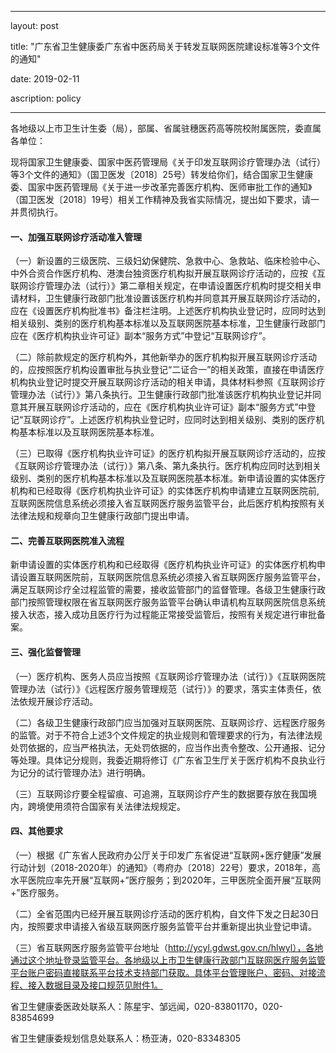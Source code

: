 ﻿---

layout: post

title: "广东省卫生健康委广东省中医药局关于转发互联网医院建设标准等3个文件的通知"

date: 2019-02-11

ascription: policy

---



各地级以上市卫生计生委（局），部属、省属驻穗医药高等院校附属医院，委直属各单位：



现将国家卫生健康委、国家中医药管理局《关于印发互联网诊疗管理办法（试行）等3个文件的通知》（国卫医发〔2018〕25号）转发给你们，结合国家卫生健康委、国家中医药管理局《关于进一步改革完善医疗机构、医师审批工作的通知》（国卫医发〔2018〕19号）相关工作精神及我省实际情况，提出如下要求，请一并贯彻执行。

#### 一、加强互联网诊疗活动准入管理

（一）新设置的三级医院、三级妇幼保健院、急救中心、急救站、临床检验中心、中外合资合作医疗机构、港澳台独资医疗机构拟开展互联网诊疗活动的，应按《互联网诊疗管理办法（试行）》第二章相关规定，在申请设置医疗机构时提交相关申请材料，卫生健康行政部门批准设置该医疗机构并同意其开展互联网诊疗活动的，应在《设置医疗机构批准书》备注栏注明。上述医疗机构执业登记时，应同时达到相关级别、类别的医疗机构基本标准以及互联网医院基本标准，卫生健康行政部门应在《医疗机构执业许可证》副本“服务方式”中登记“互联网诊疗”。

（二）除前款规定的医疗机构外，其他新举办的医疗机构拟开展互联网诊疗活动的，应按照医疗机构设置审批与执业登记“二证合一”的相关政策，直接在申请医疗机构执业登记时提交开展互联网诊疗活动的相关申请，具体材料参照《互联网诊疗管理办法（试行）》第八条执行。卫生健康行政部门批准该医疗机构执业登记并同意其开展互联网诊疗活动的，应在《医疗机构执业许可证》副本“服务方式”中登记“互联网诊疗”。上述医疗机构执业登记时，应同时达到相关级别、类别的医疗机构基本标准以及互联网医院基本标准。

（三）已取得《医疗机构执业许可证》的医疗机构拟开展互联网诊疗活动的，应按《互联网诊疗管理办法（试行）》第八条、第九条执行。医疗机构应同时达到相关级别、类别的医疗机构基本标准以及互联网医院基本标准。新申请设置的实体医疗机构和已经取得《医疗机构执业许可证》的实体医疗机构申请建立互联网医院前,互联网医院信息系统必须接入省互联网医疗服务监管平台，此后医疗机构按照有关法律法规和规章向卫生健康行政部门提出申请。

#### 二、完善互联网医院准入流程

新申请设置的实体医疗机构和已经取得《医疗机构执业许可证》的实体医疗机构申请设置互联网医院前，互联网医院信息系统必须接入省互联网医疗服务监管平台，满足互联网诊疗全过程监管的需要，接收监管部门的监督管理。各级卫生健康行政部门按照管理权限在省互联网医疗服务监管平台确认申请机构互联网医院信息系统接入状态，接入成功且医疗行为过程能正常接受监管后，按照有关规定进行审批备案。

#### 三、强化监督管理

（一）医疗机构、医务人员应当按照《互联网诊疗管理办法（试行）》《互联网医院管理办法（试行）》《远程医疗服务管理规范（试行）》的要求，落实主体责任，依法依规开展诊疗活动。

（二）各级卫生健康行政部门应当加强对互联网医院、互联网诊疗、远程医疗服务的监管。对于不符合上述3个文件规定的执业规则和管理要求的行为，有法律法规处罚依据的，应当严格执法，无处罚依据的，应当作出责令整改、公开通报、记分等处理。具体记分规则，我委近期将修订《广东省卫生厅关于医疗机构不良执业行为记分的试行管理办法》进行明确。

（三）互联网诊疗要全程留痕、可追溯，互联网诊疗产生的数据要存放在我国境内，跨境使用须符合国家有关法律法规规定。

#### 四、其他要求

（一）根据《广东省人民政府办公厅关于印发广东省促进“互联网+医疗健康”发展行动计划（2018-2020年）的通知》（粤府办〔2018〕22号）要求，2018年，高水平医院应率先开展“互联网+”医疗服务；到2020年，三甲医院全面开展“互联网+”医疗服务。

（二）全省范围内已经开展互联网诊疗活动的医疗机构，自文件下发之日起30日内，按照要求申请接入省级互联网医疗服务监管平台并重新提出执业登记申请。

（三）省互联网医疗服务监管平台地址（http://ycyl.gdwst.gov.cn/hlwyl），各地通过这个地址登录监管平台。各地级以上市卫生健康行政部门互联网医疗服务监管平台账户密码直接联系平台技术支持部门获取。具体平台管理账户、密码、对接流程、接入数据目录及接口规范见附件1。

省卫生健康委医政处联系人：陈星宇、邹远闻，020-83801170，020-83854699

省卫生健康委规划信息处联系人：杨亚涛，020-83348305
